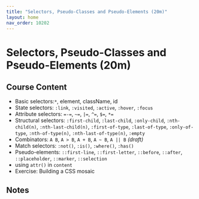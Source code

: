```yaml
---
title: "Selectors, Pseudo-Classes and Pseudo-Elements (20m)"
layout: home
nav_order: 10202
---
```


# Selectors, Pseudo-Classes and Pseudo-Elements (20m)

## Course Content

- Basic selectors:`*`, element, className, id
- State selectors: `:link`, `:visited`, `:active`, `:hover`, `:focus`
- Attribute selectors: `=-=`, `~=`, `|=`, `^=`, `$=`, `*=`
- Structural selectors: `:first-child`, `:last-child`, `:only-child`, `:nth-child(n)`, `:nth-last-child(n)`, `:first-of-type`, `:last-of-type`, `:only-of-type`, `:nth-of-type(n)`, `:nth-last-of-type(n)`, `:empty`
- Combinators: `A B`, `A > B`, `A + B`, `A ~ B`, `A || B` *(draft)*
- Match selectors: `:not()`, `:is()`, `:where()`, `:has()`
- Pseudo-elements: `::first-line`, `::first-letter`, `::before`, `::after`, `::placeholder`, `::marker`, `::selection`
- using `attr()` in `content`
- Exercise: Building a CSS mosaic

## Notes
